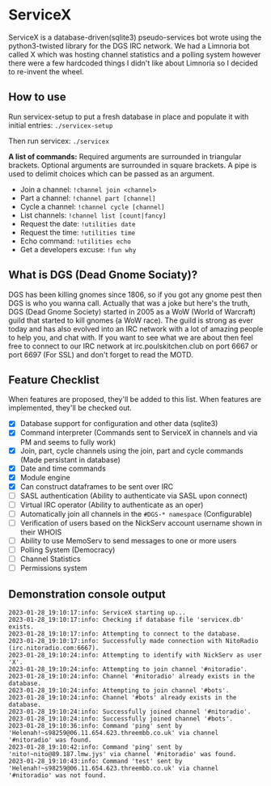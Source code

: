 # ServiceX
ServiceX is a database-driven(sqlite3) pseudo-services bot wrote using the python3-twisted library for the DGS IRC network. We had a Limnoria bot called X which was hosting channel statistics and a polling system however there were a few hardcoded things I didn't like about Limnoria so I decided to re-invent the wheel.

## How to use
Run servicex-setup to put a fresh database in place and populate it with initial entries:
```./servicex-setup```

Then run servicex:
```./servicex```

**A list of commands:**
Required arguments are surrounded in triangular brackets.
Optional arguments are surrounded in square brackets.
A pipe is used to delimit choices which can be passed as an argument.
* Join a channel: ```!channel join <channel>```
* Part a channel: ```!channel part [channel]```
* Cycle a channel: ```!channel cycle [channel]```
* List channels: ```!channel list [count|fancy]```
* Request the date: ```!utilities date```
* Request the time: ```!utilities time```
* Echo command: ```!utilities echo```
* Get a developers excuse: ```!fun why```

## What is DGS (Dead Gnome Sociaty)?
DGS has been killing gnomes since 1806, so if you got any gnome pest then DGS is who you wanna call. Actually that was a joke but here's the truth, DGS (Dead Gnome Society) started in 2005 as a WoW (World of Warcraft) guild that started to kill gnomes (a WoW race). The guild is strong as ever today and has also evolved into an IRC network with a lot of amazing people to help you, and chat with. If you want to see what we are about then feel free to connect to our IRC network at irc.poulskitchen.club on port 6667 or port 6697 (For SSL) and don't forget to read the MOTD.

## Feature Checklist
When features are proposed, they'll be added to this list. When features are implemented, they'll be checked out.
* [X] Database support for configuration and other data (sqlite3)
* [x] Command interpreter (Commands sent to ServiceX in channels and via PM and seems to fully work)
* [X] Join, part, cycle channels using the join, part and cycle commands (Made persistant in database)
* [X] Date and time commands
* [X] Module engine
* [X] Can construct dataframes to be sent over IRC
* [ ] SASL authentication (Ability to authenticate via SASL upon connect)
* [ ] Virtual IRC operator (Ability to authenticate as an oper)
* [ ] Automatically join all channels in the `#DGS-* namespace` (Configurable)
* [ ] Verification of users based on the NickServ account username shown in their WHOIS
* [ ] Ability to use MemoServ to send messages to one or more users
* [ ] Polling System (Democracy)
* [ ] Channel Statistics
* [ ] Permissions system

## Demonstration console output
```$ ./servicex 
2023-01-28_19:10:17:info: ServiceX starting up...
2023-01-28_19:10:17:info: Checking if database file 'servicex.db' exists.
2023-01-28_19:10:17:info: Attempting to connect to the database.
2023-01-28_19:10:17:info: Successfully made connection with NitoRadio (irc.nitoradio.com:6667).
2023-01-28_19:10:24:info: Attempting to identify with NickServ as user 'X'.
2023-01-28_19:10:24:info: Attempting to join channel '#nitoradio'.
2023-01-28_19:10:24:info: Channel '#nitoradio' already exists in the database.
2023-01-28_19:10:24:info: Attempting to join channel '#bots'.
2023-01-28_19:10:24:info: Channel '#bots' already exists in the database.
2023-01-28_19:10:24:info: Successfully joined channel '#nitoradio'.
2023-01-28_19:10:24:info: Successfully joined channel '#bots'.
2023-01-28_19:10:36:info: Command 'ping' sent by 'Helenah!~s98259@06.11.654.623.threembb.co.uk' via channel '#nitoradio' was found.
2023-01-28_19:10:42:info: Command 'ping' sent by 'nito!~nito@89.187.lmw.jys' via channel '#nitoradio' was found.
2023-01-28_19:10:43:info: Command 'test' sent by 'Helenah!~s98259@06.11.654.623.threembb.co.uk' via channel '#nitoradio' was not found.
